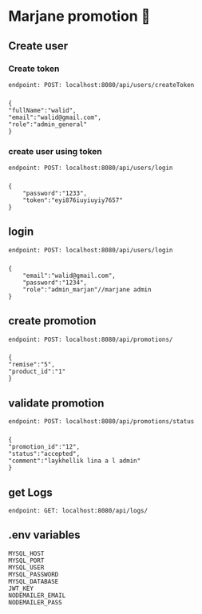 # Marjane promotion 🚀

## Create user

### Create token
    endpoint: POST: localhost:8080/api/users/createToken
###
    {
    "fullName":"walid",
    "email":"walid@gmail.com",
    "role":"admin_general"
    }

### create user using token
    endpoint: POST: localhost:8080/api/users/login

###
    {
        "password":"1233",
        "token":"eyi876iuyiuyiy7657"
    }

## login

    endpoint: POST: localhost:8080/api/users/login

###
    {
        "email":"walid@gmail.com",
        "password":"1234",
        "role":"admin_marjan"//marjane admin
    }

## create promotion

    endpoint: POST: localhost:8080/api/promotions/

###
    {
    "remise":"5",
    "product_id":"1"
    }

## validate promotion

    endpoint: POST: localhost:8080/api/promotions/status
###
    {
    "promotion_id":"12",
    "status":"accepted",
    "comment":"laykhellik lina a l admin"
    }

## get Logs

    endpoint: GET: localhost:8080/api/logs/

## .env variables

    MYSQL_HOST
    MYSQL_PORT
    MYSQL_USER
    MYSQL_PASSWORD
    MYSQL_DATABASE
    JWT_KEY
    NODEMAILER_EMAIL
    NODEMAILER_PASS